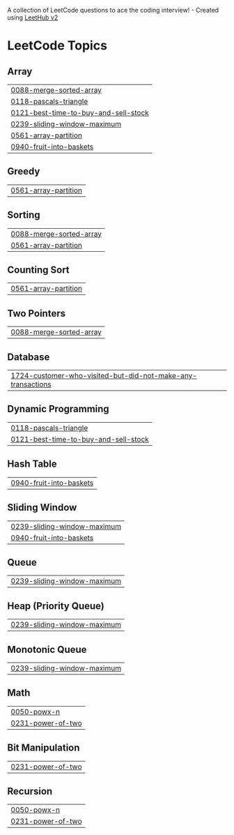 A collection of LeetCode questions to ace the coding interview! - Created using [LeetHub v2](https://github.com/arunbhardwaj/LeetHub-2.0)
<!---LeetCode Topics Start-->
# LeetCode Topics
## Array
|  |
| ------- |
| [0088-merge-sorted-array](https://github.com/AnkitSinghprofile1234/Leetcode-problems/tree/master/0088-merge-sorted-array) |
| [0118-pascals-triangle](https://github.com/AnkitSinghprofile1234/Leetcode-problems/tree/master/0118-pascals-triangle) |
| [0121-best-time-to-buy-and-sell-stock](https://github.com/AnkitSinghprofile1234/Leetcode-problems/tree/master/0121-best-time-to-buy-and-sell-stock) |
| [0239-sliding-window-maximum](https://github.com/AnkitSinghprofile1234/Leetcode-problems/tree/master/0239-sliding-window-maximum) |
| [0561-array-partition](https://github.com/AnkitSinghprofile1234/Leetcode-problems/tree/master/0561-array-partition) |
| [0940-fruit-into-baskets](https://github.com/AnkitSinghprofile1234/Leetcode-problems/tree/master/0940-fruit-into-baskets) |
## Greedy
|  |
| ------- |
| [0561-array-partition](https://github.com/AnkitSinghprofile1234/Leetcode-problems/tree/master/0561-array-partition) |
## Sorting
|  |
| ------- |
| [0088-merge-sorted-array](https://github.com/AnkitSinghprofile1234/Leetcode-problems/tree/master/0088-merge-sorted-array) |
| [0561-array-partition](https://github.com/AnkitSinghprofile1234/Leetcode-problems/tree/master/0561-array-partition) |
## Counting Sort
|  |
| ------- |
| [0561-array-partition](https://github.com/AnkitSinghprofile1234/Leetcode-problems/tree/master/0561-array-partition) |
## Two Pointers
|  |
| ------- |
| [0088-merge-sorted-array](https://github.com/AnkitSinghprofile1234/Leetcode-problems/tree/master/0088-merge-sorted-array) |
## Database
|  |
| ------- |
| [1724-customer-who-visited-but-did-not-make-any-transactions](https://github.com/AnkitSinghprofile1234/Leetcode-problems/tree/master/1724-customer-who-visited-but-did-not-make-any-transactions) |
## Dynamic Programming
|  |
| ------- |
| [0118-pascals-triangle](https://github.com/AnkitSinghprofile1234/Leetcode-problems/tree/master/0118-pascals-triangle) |
| [0121-best-time-to-buy-and-sell-stock](https://github.com/AnkitSinghprofile1234/Leetcode-problems/tree/master/0121-best-time-to-buy-and-sell-stock) |
## Hash Table
|  |
| ------- |
| [0940-fruit-into-baskets](https://github.com/AnkitSinghprofile1234/Leetcode-problems/tree/master/0940-fruit-into-baskets) |
## Sliding Window
|  |
| ------- |
| [0239-sliding-window-maximum](https://github.com/AnkitSinghprofile1234/Leetcode-problems/tree/master/0239-sliding-window-maximum) |
| [0940-fruit-into-baskets](https://github.com/AnkitSinghprofile1234/Leetcode-problems/tree/master/0940-fruit-into-baskets) |
## Queue
|  |
| ------- |
| [0239-sliding-window-maximum](https://github.com/AnkitSinghprofile1234/Leetcode-problems/tree/master/0239-sliding-window-maximum) |
## Heap (Priority Queue)
|  |
| ------- |
| [0239-sliding-window-maximum](https://github.com/AnkitSinghprofile1234/Leetcode-problems/tree/master/0239-sliding-window-maximum) |
## Monotonic Queue
|  |
| ------- |
| [0239-sliding-window-maximum](https://github.com/AnkitSinghprofile1234/Leetcode-problems/tree/master/0239-sliding-window-maximum) |
## Math
|  |
| ------- |
| [0050-powx-n](https://github.com/AnkitSinghprofile1234/Leetcode-problems/tree/master/0050-powx-n) |
| [0231-power-of-two](https://github.com/AnkitSinghprofile1234/Leetcode-problems/tree/master/0231-power-of-two) |
## Bit Manipulation
|  |
| ------- |
| [0231-power-of-two](https://github.com/AnkitSinghprofile1234/Leetcode-problems/tree/master/0231-power-of-two) |
## Recursion
|  |
| ------- |
| [0050-powx-n](https://github.com/AnkitSinghprofile1234/Leetcode-problems/tree/master/0050-powx-n) |
| [0231-power-of-two](https://github.com/AnkitSinghprofile1234/Leetcode-problems/tree/master/0231-power-of-two) |
<!---LeetCode Topics End-->